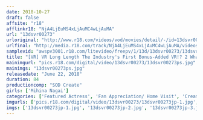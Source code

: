 ```yaml
---
date: 2018-10-27
draft: false
affsite: "r18"
afflinkr18: "NjA4LjEuMS4xLjAuMC4wLjAuMA"
url: "13dsvr00273"
urloriginal: "http://www.r18.com/videos/vod/movies/detail/-/id=13dsvr00273"
urlfinal: "http://media.r18.com/track/NjA4LjEuMS4xLjAuMC4wLjAuMA/videos/vod/movies/detail/-/id=13dsvr00273"
samplevid: "awspv3001.r18.com/litevideo/freepv/1/13d/13dsvr00273/13dsvr00273_dmb_w.mp4"
title: "[VR] VR Long Length The Industry's First Bonus-Added VR!? 2 What If You Can Win A Bonus And Suddenly Mihina Nagai Is Visiting Your Room... She'll Treat You To Some Self-Dick Sucking Deep Throat Ejaculation And Cum Swallowing Pleasure! Make Her Sensual Body Cum And Get Showered In Mihina's Squirting Cum Juices!"
mainimgurl: "pics.r18.com/digital/video/13dsvr00273/13dsvr00273ps.jpg"
mainimgs: "13dsvr00273ps.jpg"
releasedate: "June 22, 2018"
duration: 84
productioncomp: "SOD Create"
girls: ['Mihina Nagai']
categories: ['Featured Actress', 'Fan Appreciation/ Home Visit', 'Creampie', 'Cum Swallowing', 'Squirting', 'VR Exclusive']
imgurls: ['pics.r18.com/digital/video/13dsvr00273/13dsvr00273jp-1.jpg', 'pics.r18.com/digital/video/13dsvr00273/13dsvr00273jp-2.jpg', 'pics.r18.com/digital/video/13dsvr00273/13dsvr00273jp-3.jpg', 'pics.r18.com/digital/video/13dsvr00273/13dsvr00273jp-4.jpg', 'pics.r18.com/digital/video/13dsvr00273/13dsvr00273jp-5.jpg', 'pics.r18.com/digital/video/13dsvr00273/13dsvr00273jp-6.jpg', 'pics.r18.com/digital/video/13dsvr00273/13dsvr00273jp-7.jpg', 'pics.r18.com/digital/video/13dsvr00273/13dsvr00273jp-8.jpg', 'pics.r18.com/digital/video/13dsvr00273/13dsvr00273jp-9.jpg', 'pics.r18.com/digital/video/13dsvr00273/13dsvr00273jp-10.jpg', 'pics.r18.com/digital/video/13dsvr00273/13dsvr00273jp-11.jpg', 'pics.r18.com/digital/video/13dsvr00273/13dsvr00273jp-12.jpg', 'pics.r18.com/digital/video/13dsvr00273/13dsvr00273jp-13.jpg', 'pics.r18.com/digital/video/13dsvr00273/13dsvr00273jp-14.jpg', 'pics.r18.com/digital/video/13dsvr00273/13dsvr00273jp-15.jpg', 'pics.r18.com/digital/video/13dsvr00273/13dsvr00273jp-16.jpg', 'pics.r18.com/digital/video/13dsvr00273/13dsvr00273jp-17.jpg', 'pics.r18.com/digital/video/13dsvr00273/13dsvr00273jp-18.jpg', 'pics.r18.com/digital/video/13dsvr00273/13dsvr00273jp-19.jpg', 'pics.r18.com/digital/video/13dsvr00273/13dsvr00273jp-20.jpg']
imgs: ['13dsvr00273jp-1.jpg', '13dsvr00273jp-2.jpg', '13dsvr00273jp-3.jpg', '13dsvr00273jp-4.jpg', '13dsvr00273jp-5.jpg', '13dsvr00273jp-6.jpg', '13dsvr00273jp-7.jpg', '13dsvr00273jp-8.jpg', '13dsvr00273jp-9.jpg', '13dsvr00273jp-10.jpg', '13dsvr00273jp-11.jpg', '13dsvr00273jp-12.jpg', '13dsvr00273jp-13.jpg', '13dsvr00273jp-14.jpg', '13dsvr00273jp-15.jpg', '13dsvr00273jp-16.jpg', '13dsvr00273jp-17.jpg', '13dsvr00273jp-18.jpg', '13dsvr00273jp-19.jpg', '13dsvr00273jp-20.jpg']
---
```

